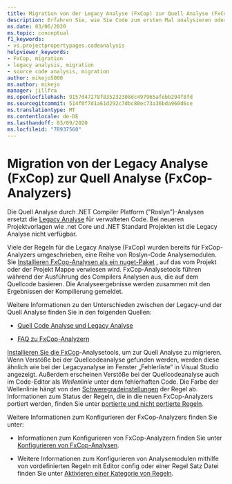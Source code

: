 ```yaml
---
title: Migration von der Legacy Analyse (FxCop) zur Quell Analyse (FxCop-Analyzers)
description: Erfahren Sie, wie Sie Code zum ersten Mal analysieren oder von FxCop (Binary Analysis) zur neuen Methode der Analyse von verwaltetem Code mithilfe der Quell Analyse (FxCop-Analyzers) migrieren.
ms.date: 03/06/2020
ms.topic: conceptual
f1_keywords:
- vs.projectpropertypages.codeanalysis
helpviewer_keywords:
- FxCop, migration
- legacy analysis, migration
- source code analysis, migration
author: mikejo5000
ms.author: mikejo
manager: jillfra
ms.openlocfilehash: 9157d47278f835232308dc497965afebb294f8fd
ms.sourcegitcommit: 514f0f7d1a61d292c7dbc80ec73a36bda960d6ce
ms.translationtype: MT
ms.contentlocale: de-DE
ms.lasthandoff: 03/09/2020
ms.locfileid: "78937560"
---
```

# <a name="migrate-from-legacy-analysis-fxcop-to-source-analysis-fxcop-analyzers"></a>Migration von der Legacy Analyse (FxCop) zur Quell Analyse (FxCop-Analyzers)

Die Quell Analyse durch .NET Compiler Platform ("Roslyn")-Analysen ersetzt die [Legacy Analyse](../code-quality/code-analysis-for-managed-code-overview.md) für verwalteten Code. Bei neueren Projektvorlagen wie .net Core und .NET Standard Projekten ist die Legacy Analyse nicht verfügbar.

Viele der Regeln für die Legacy Analyse (FxCop) wurden bereits für FxCop-Analyzers umgeschrieben, eine Reihe von Roslyn-Code Analysemodulen. Sie [Installieren FxCop-Analysen als ein nuget-Paket](install-fxcop-analyzers.md#nuget-package) , auf das vom Projekt oder der Projekt Mappe verwiesen wird. FxCop-Analysetools führen während der Ausführung des Compilers Analysen aus, die auf dem Quellcode basieren. Die Analyseergebnisse werden zusammen mit den Ergebnissen der Kompilierung gemeldet.

Weitere Informationen zu den Unterschieden zwischen der Legacy-und der Quell Analyse finden Sie in den folgenden Quellen:

- [Quell Code Analyse und Legacy Analyse](../code-quality/roslyn-analyzers-overview.md#source-code-analysis-versus-legacy-analysis)

- [FAQ zu FxCop-Analyzern](../code-quality/fxcop-analyzers-faq.md)

[Installieren Sie die FxCop](../code-quality/install-fxcop-analyzers.md)-Analysetools, um zur Quell Analyse zu migrieren. Wenn Verstöße bei der Quellcodeanalyse gefunden werden, werden diese ähnlich wie bei der Legacyanalyse im Fenster „Fehlerliste“ in Visual Studio angezeigt. Außerdem erscheinen Verstöße bei der Quellcodeanalyse auch im Code-Editor als *Wellenlinie* unter dem fehlerhaften Code. Die Farbe der Wellenlinie hängt von den [Schweregradeinstellungen](../code-quality/use-roslyn-analyzers.md#rule-severity) der Regel ab. Informationen zum Status der Regeln, die in die neuen FxCop-Analyzers portiert werden, finden Sie unter [portierte und nicht portierte Regeln](../code-quality/fxcop-rule-port-status.md).

Weitere Informationen zum Konfigurieren der FxCop-Analyzers finden Sie unter:

- Informationen zum Konfigurieren von FxCop-Analyzern finden Sie unter [Konfigurieren von FxCop-Analysen](../code-quality/configure-fxcop-analyzers.md).

- Weitere Informationen zum Konfigurieren von Analysemodulen mithilfe von vordefinierten Regeln mit Editor config oder einer Regel Satz Datei finden Sie unter [Aktivieren einer Kategorie von Regeln](../code-quality/analyzer-rule-sets.md).